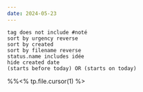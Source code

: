 ```yaml
---
date: 2024-05-23
---
```

```tasks
tag does not include #noté 
sort by urgency reverse
sort by created 
sort by filename reverse
status.name includes idée
hide created date
(starts before today) OR (starts on today)
```



%%<% tp.file.cursor(1) %>